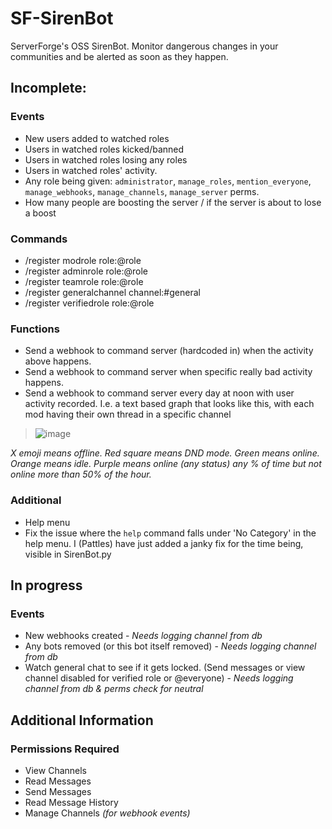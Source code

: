 # SF-SirenBot
ServerForge's OSS SirenBot. Monitor dangerous changes in your communities and be alerted as soon as they happen.

## Incomplete:
### Events
* New users added to watched roles
* Users in watched roles kicked/banned
* Users in watched roles losing any roles
* Users in watched roles' activity.
* Any role being given: `administrator`, `manage_roles`, `mention_everyone`, `manage_webhooks`, `manage_channels`, `manage_server` perms.
* How many people are boosting the server / if the server is about to lose a boost

### Commands
* /register modrole role:@role
* /register adminrole role:@role
* /register teamrole role:@role
* /register generalchannel channel:#general
* /register verifiedrole role:@role

### Functions
* Send a webhook to command server (hardcoded in) when the activity above happens.
* Send a webhook to command server when specific really bad activity happens.
* Send a webhook to command server every day at noon with user activity recorded. I.e. a text based graph that looks like this, with each mod having their own thread in a specific channel

> ![image](https://user-images.githubusercontent.com/57507687/217126127-9deee77d-3df3-4e3d-baef-0bff8cb2a7f5.png)

*X emoji means offline. Red square means DND mode. Green means online. Orange means idle. Purple means online (any status) any % of time but not online more than 50% of the hour.*

### Additional
* Help menu
* Fix the issue where the `help` command falls under 'No Category' in the help menu. I (Pattles) have just added a janky fix for the time being, visible in SirenBot.py

## In progress
### Events
* New webhooks created - *Needs logging channel from db*
* Any bots removed (or this bot itself removed) - *Needs logging channel from db*
* Watch general chat to see if it gets locked. (Send messages or view channel disabled for verified role or @everyone) - *Needs logging channel from db & perms check for neutral*

## Additional Information
### Permissions Required
* View Channels
* Read Messages
* Send Messages
* Read Message History
* Manage Channels *(for webhook events)*
